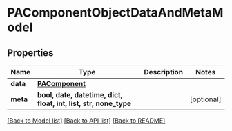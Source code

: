 # PAComponentObjectDataAndMetaModel


## Properties
Name | Type | Description | Notes
------------ | ------------- | ------------- | -------------
**data** | [**PAComponent**](PAComponent.md) |  | 
**meta** | **bool, date, datetime, dict, float, int, list, str, none_type** |  | [optional] 

[[Back to Model list]](../README.md#documentation-for-models) [[Back to API list]](../README.md#documentation-for-api-endpoints) [[Back to README]](../README.md)


